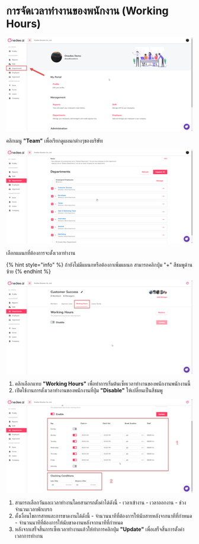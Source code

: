 # การจัดเวลาทำงานของพนักงาน \(Working Hours\)

![](../.gitbook/assets/image-33.png)

คลิกเมนู **"Team"** เพื่อเรียกดูแผนกต่างๆของบริษัท

![](../.gitbook/assets/image-17.png)

เลือกแผนกที่ต้องการจะตั้งเวลาทำงาน

{% hint style="info" %}
ถ้ายังไม่มีแผนกหรือต้องกาเพิ่มแผนก สามารถคลิกปุ่ม "+" สีชมพูด้านซ้าย
{% endhint %}

![](../.gitbook/assets/image-38.png)

1. คลิกเลือกแทบ **"Working Hours"** เพื่อทำการเริ่มต้นเซ็ทเวลาทำงานของพนักงานพนักงานนี้
2. เปิดใช้งานการตั้งเวลาทำงานของพนักงานที่ปุ่ม **"Disable"** ให้เปลี่ยนเป็นสีชมพู

![](../.gitbook/assets/image-23.png)

1. สามารถเลือกวันและเวลาทำงานโดยสามารถตั้งค่าได้ดังนี้ - เวลาเข้างาน - เวลาออกงาน - ช่วงจำนวนเวลาพักเบรก
2. ตั้งเงื่อนไขการสายและการขาดงานได้ดังนี้ - จำนวนนาทีที่ต้องการให้นับสายหลังจากนาทีที่กำหนด - จำนวนนาทีที่ต้องการให้นับขาดงานหลังจากนาทีที่กำหนด
3. หลังจากเสร็จสิ้นการเซ็ทเวลาทำงานแล้วให้ทำการคลิกปุ่ม **"Update"** เพื่อเสร็จสิ้นการตั้งค่าเวลาการทำงาน

